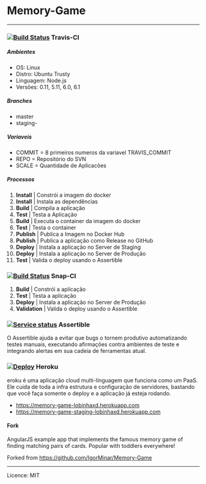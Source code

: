 # Memory-Game
--------------

### [![Build Status](https://travis-ci.org/camillagds/Memory-Game.svg?branch=master)](https://travis-ci.org/camillagds/Memory-Game) Travis-CI 

##### Ambientes
* OS: Linux
* Distro: Ubuntu Trusty
* Linguagem: Node.js
* Versões: 0.11, 5.11, 6.0, 6.1

##### Branches
* master
* staging-<versao>

##### Variaveis
* COMMIT = 8 primeiros numeros da variavel TRAVIS_COMMIT
* REPO = Repositório do SVN
* SCALE = Quantidade de Aplicacões

##### Processos
1. **Install** | Constrói a imagem do docker
2. **Install** | Instala as dependências
3. **Build** | Compila a aplicação
4. **Test** | Testa a Aplicação
5. **Build** | Executa o container da imagem do docker
6. **Test** | Testa o container
7. **Publish** | Publica a Imagem no Docker Hub
8. **Publish** | Publica a aplicação como Release no GitHub
9. **Deploy** | Instala a aplicação no Server de Staging
10. **Deploy** | Instala a aplicação no Server de Produção
11. **Test** | Valida o deploy usando o Assertible

### [![Build Status](https://app.snap-ci.com/camillagds/Memory-Game/branch/master/build_image)](https://app.snap-ci.com/camillagds/Memory-Game/branch/master) Snap-CI

1. **Build** | Constrói a aplicação
2. **Test** | Testa a aplicação
3. **Deploy** | Instala a aplicação no Server de Produção
4. **Validation** | Valida o deploy usando o Assertible

### [![Service status](https://assertible.com/apis/b0dac860-6210-494f-97fa-8cd85fea940f/status?api_token=Yfn9z5660h7i1B6I)](https://assertible.com/dashboard#/services/b0dac860-6210-494f-97fa-8cd85fea940f) Assertible

O Assertible ajuda a evitar que bugs o tornem produtivo automatizando testes manuais, executando afirmações contra ambientes de teste e integrando alertas em sua cadeia de ferramentas atual.

### [![Deploy](https://www.herokucdn.com/deploy/button.svg)](https://heroku.com/deploy) Heroku

eroku é uma aplicação cloud multi-linguagem que funciona como um PaaS. Ele cuida de toda a infra estrutura e configuração de servidores, bastando que você faça somente o deploy e a aplicação já esteja rodando. 

* https://memory-game-lobinhaxd.herokuapp.com
* https://memory-game-staging-lobinhaxd.herokuapp.com

#### Fork
AngularJS example app that implements the famous memory game of finding matching pairs of cards.  Popular with toddlers everywhere!

Forked from <https://github.com/IgorMinar/Memory-Game>

-------
Licence: MIT

